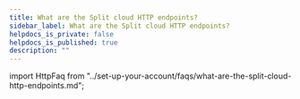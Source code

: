 ```yaml
---
title: What are the Split cloud HTTP endpoints?
sidebar_label: What are the Split cloud HTTP endpoints?
helpdocs_is_private: false
helpdocs_is_published: true
description: ""
---
```


import HttpFaq from "../set-up-your-account/faqs/what-are-the-split-cloud-http-endpoints.md";

<HttpFaq />